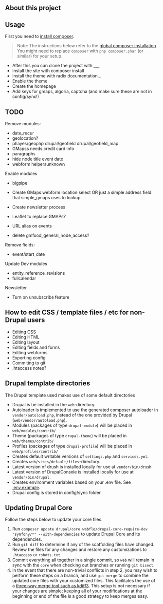 ## About this project


## Usage

First you need to [install composer](https://getcomposer.org/doc/00-intro.md#installation-linux-unix-osx).

> Note: The instructions below refer to the [global composer installation](https://getcomposer.org/doc/00-intro.md#globally).
You might need to replace `composer` with `php composer.phar` (or similar) 
for your setup.

- After this you can clone the project with ___
- Install the site with composer install
- Install the theme with radix documentation...
- Enable the theme
- Create the homepage
- Add keys for gmaps, algoria, captcha (and make sure these are not in config/sync!)

## TODO
Remove modules: 
- date_recur
- geolocation?
- phayes/geophp drupal/geofield drupal/geofield_map
- GMapss needs credit card info
- paragraphs
- hide node title event date
- webform helpersunknown

Enable modules
- bigpipe

- Create GMaps webform location select OR just a simple address field that simple_gmaps uses to lookup
- Create newsletter process
- Leaflet to replace GMAPs?
- URL alias on events
- delete gmfood_general_node_access?

Remove fields:
- event/start_date

Update Dev modules
- entity_reference_revisions
- fullcalendar

Newsletter 
- Turn on unsubscribe feature



## How to edit CSS / template files / etc for non-Drupal users
- Editing CSS
- Editing HTML
- Editing layout
- Editing fields and forms
- Editing webforms
- Exporting config
- Commiting to git
- .htaccess notes?

## Drupal template directories

The Drupal template used makes use of some default directories

* Drupal is be installed in the `web`-directory.
* Autoloader is implemented to use the generated composer autoloader in `vendor/autoload.php`,
  instead of the one provided by Drupal (`web/vendor/autoload.php`).
* Modules (packages of type `drupal-module`) will be placed in `web/modules/contrib/`
* Theme (packages of type `drupal-theme`) will be placed in `web/themes/contrib/`
* Profiles (packages of type `drupal-profile`) will be placed in `web/profiles/contrib/`
* Creates default writable versions of `settings.php` and `services.yml`.
* Creates `web/sites/default/files`-directory.
* Latest version of drush is installed locally for use at `vendor/bin/drush`.
* Latest version of DrupalConsole is installed locally for use at `vendor/bin/drupal`.
* Creates environment variables based on your .env file. See [.env.example](.env.example).
* Drupal config is stored in config/sync folder

## Updating Drupal Core

Follow the steps below to update your core files.

1. Run `composer update drupal/core webflo/drupal-core-require-dev "symfony/*" --with-dependencies` to update Drupal Core and its dependencies.
1. Run `git diff` to determine if any of the scaffolding files have changed. 
   Review the files for any changes and restore any customizations to 
  `.htaccess` or `robots.txt`.
1. Commit everything all together in a single commit, so `web` will remain in
   sync with the `core` when checking out branches or running `git bisect`.
1. In the event that there are non-trivial conflicts in step 2, you may wish 
   to perform these steps on a branch, and use `git merge` to combine the 
   updated core files with your customized files. This facilitates the use 
   of a [three-way merge tool such as kdiff3](http://www.gitshah.com/2010/12/how-to-setup-kdiff-as-diff-tool-for-git.html). This setup is not necessary if your changes are simple; 
   keeping all of your modifications at the beginning or end of the file is a 
   good strategy to keep merges easy.
